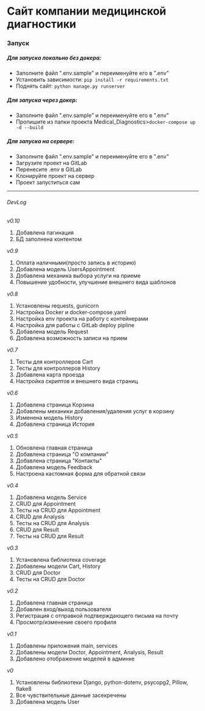 # Сайт компании медицинской диагностики

### Запуск
##### Для запуска локально без докера:
* Заполните файл ".env.sample" и переименуйте его в ".env"
* Установить зависимости: `pip install -r requirements.txt`
* Поднять сайт: `python manage.py runserver`

##### Для запуска через докер:
* Заполните файл ".env.sample" и переименуйте его в ".env"
* Пропишите из папки проекта Medical_Diagnostics>`docker-compose up -d --build`

##### Для запуска на сервере:
* Заполните файл ".env.sample" и переименуйте его в ".env"
* Загрузите проект на GitLab
* Перенесите .env в GitLab
* Клонируйте проект на сервер
* Проект запуститься сам

<hr>

###### DevLog

_v0.10_
1. Добавлена пагинация
2. БД заполнена контентом

_v0.9_
1. Оплата наличными(просто запись в историю)
2. Добавлена модель UsersAppointment
3. Добавлена механика выбора услуги на приеме
4. Повышение удобности, улучшение внешнего вида шаблонов

_v0.8_
1. Установлены requests, gunicorn
2. Настройка Docker и docker-compose.yaml
3. Настройка env проекта на работу с контейнерами
4. Настройка для работы с GitLab deploy pipline
5. Добавлена модель Request
6. Добавлена возможность записи на прием

_v0.7_
1. Тесты для контроллеров Cart
2. Тесты для контроллеров History
3. Добавлена карта проезда
4. Настройка скриптов и внешнего вида страниц

_v0.6_
1. Добавлена страница Корзина
2. Добавлены механики добавления/удаления услуг в корзину
3. Изменена модель History
4. Добавлена страница История

_v0.5_
1. Обновлена главная страница
2. Добавлена страница "О компании"
3. Добавлена страница "Контакты"
4. Добавлена модель Feedback
5. Настроена кастомная форма для обратной связи

_v0.4_
1. Добавлена модель Service
2. CRUD для Appointment
3. Тесты на CRUD для Appointment
4. CRUD для Analysis
5. Тесты на CRUD для Analysis
6. CRUD для Result
7. Тесты на CRUD для Result

_v0.3_
1. Установлена библиотека coverage
2. Добавлены модели Cart, History
3. CRUD для Doctor
4. Тесты на CRUD для Doctor

_v0.2_
1. Добавлена главная страница
2. Добавлен вход/выход пользователя
3. Регистрация с отправкой подтверждающего письма на почту
4. Просмотр/изменение своего профиля

_v0.1_
1. Добавлены приложения main, services
2. Добавлены модели Doctor, Appointment, Analysis, Result
3. Добавлено отображение моделей в админке

_v0_
1. Установлены библиотеки Django, python-dotenv, psycopg2, Pillow, flake8
2. Все чувствительные данные засекречены
3. Добавлена модель User
